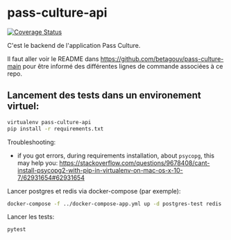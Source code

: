 # pass-culture-api

[![Coverage Status](https://coveralls.io/repos/github/betagouv/pass-culture-api/badge.svg)](https://coveralls.io/github/betagouv/pass-culture-api)

C'est le backend de l'application Pass Culture.

Il faut aller voir le README dans https://github.com/betagouv/pass-culture-main
pour être informé des différentes lignes de commande associées à ce repo.

## Lancement des tests dans un environement virtuel:

```bash
virtualenv pass-culture-api
pip install -r requirements.txt
```
Troubleshooting:
- if you got errors, during requirements installation, about `psycopg`, this may help you: https://stackoverflow.com/questions/9678408/cant-install-psycopg2-with-pip-in-virtualenv-on-mac-os-x-10-7/62931654#62931654

Lancer postgres et redis via docker-compose (par exemple):
```bash
docker-compose -f ../docker-compose-app.yml up -d postgres-test redis
```

Lancer les tests:
```bash
pytest
```
